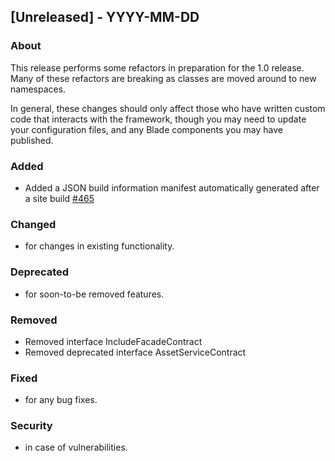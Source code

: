 ## [Unreleased] - YYYY-MM-DD

### About

This release performs some refactors in preparation for the 1.0 release. Many of these refactors are breaking as classes are moved around to new namespaces.

In general, these changes should only affect those who have written custom code that interacts with the framework, though you may need to update your configuration files, and any Blade components you may have published.

### Added
- Added a JSON build information manifest automatically generated after a site build [#465](https://github.com/hydephp/develop/pull/465)

### Changed
- for changes in existing functionality.

### Deprecated
- for soon-to-be removed features.

### Removed
- Removed interface IncludeFacadeContract
- Removed deprecated interface AssetServiceContract

### Fixed
- for any bug fixes.

### Security
- in case of vulnerabilities.
